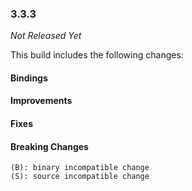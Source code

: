 ### 3.3.3

_Not Released Yet_

This build includes the following changes:

#### Bindings

#### Improvements

#### Fixes

#### Breaking Changes

```
(B): binary incompatible change
(S): source incompatible change
```
